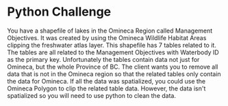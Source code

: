 # Python Challenge

You have a shapefile of lakes in the Omineca Region called Management Objectives. It was created by using the Omineca Wildlife Habitat Areas clipping the freshwater atlas layer.
This shapefile has 7 tables related to it. The tables are all related to the Management Objectives with Waterbody ID as the primary key. 
Unfortunately the tables contain data not just for Omineca, but the whole Province of BC. The client wants you to remove all data that is not in the Omineca region so that the 
related tables only contain the data for Omineca. If all the data was spatialized, you could use the Omineca Polygon to clip the related table data. However, the data
isn't spatialized so you will need to use python to clean the data. 